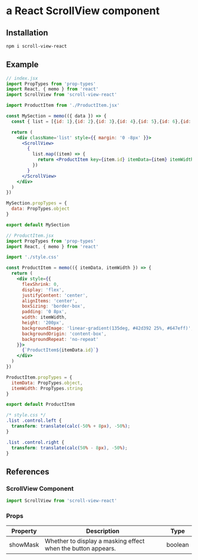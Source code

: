 # a React ScrollView component

## Installation

```bash
npm i scroll-view-react
```

## Example

```jsx
// index.jsx
import PropTypes from 'prop-types'
import React, { memo } from 'react'
import ScrollView from 'scroll-view-react'

import ProductItem from './ProductItem.jsx'

const MySection = memo(({ data }) => {
  const { list = [{id: 1},{id: 2},{id: 3},{id: 4},{id: 5},{id: 6},{id: 7}] } = data

  return (
    <div className='list' style={{ margin: '0 -8px' }}>
      <ScrollView>
        {
          list.map((item) => {
            return <ProductItem key={item.id} itemData={item} itemWidth="20%" />
          })
        }
      </ScrollView>
    </div>
  )
})

MySection.propTypes = {
  data: PropTypes.object
}

export default MySection
```

```jsx
// ProductItem.jsx
import PropTypes from 'prop-types'
import React, { memo } from 'react'

import './style.css'

const ProductItem = memo(({ itemData, itemWidth }) => {
  return (
    <div style={{
      flexShrink: 0,
      display: 'flex',
      justifyContent: 'center',
      alignItems: 'center',
      boxSizing: 'border-box',
      padding: '0 8px',
      width: itemWidth,
      height: '200px',
      backgroundImage: 'linear-gradient(135deg, #42d392 25%, #647eff)',
      backgroundOrigin: 'content-box',
      backgroundRepeat: 'no-repeat'
    }}>
      {`ProductItem${itemData.id}`}
    </div>
  )
})

ProductItem.propTypes = {
  itemData: PropTypes.object,
  itemWidth: PropTypes.string
}

export default ProductItem
```

```css
/* style.css */
.list .control.left {
  transform: translate(calc(-50% + 8px), -50%);
}

.list .control.right {
  transform: translate(calc(50% - 8px), -50%);
}
```

## References

### ScrollView Component

```jsx
import ScrollView from 'scroll-view-react'
```

### Props

| Property | Description | Type |
| -------- | ----------- | ---- |
| showMask | Whether to display a masking effect when the button appears. | boolean |
